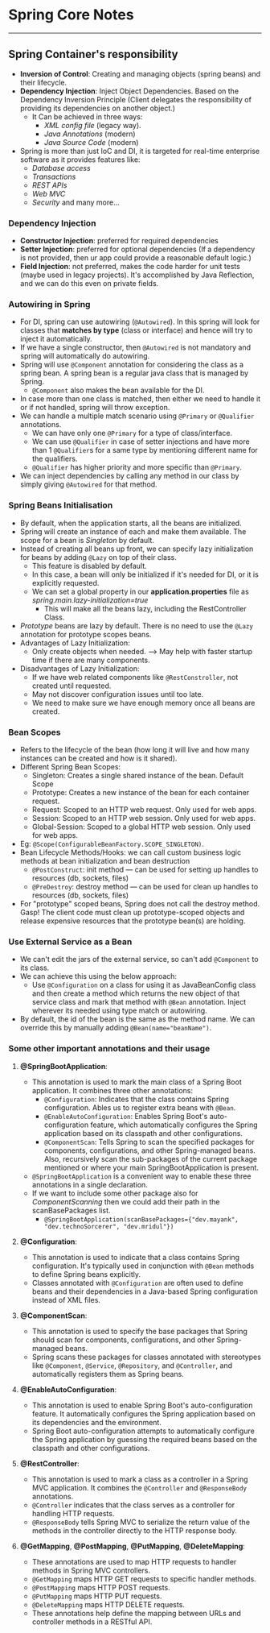 # Spring Core Notes

----

## Spring Container's responsibility
- **Inversion of Control**: Creating and managing objects (spring beans) and their lifecycle. 
- **Dependency Injection**: Inject Object Dependencies. Based on the Dependency Inversion Principle (Client delegates the responsibility of providing its dependencies on another object.)
  - It Can be achieved in three ways:
    - _XML config file_ (legacy way).
    - _Java Annotations_ (modern)
    - _Java Source Code_ (modern)
- Spring is more than just IoC and DI, it is targeted for real-time enterprise software as it provides features like:
  - _Database access_
  - _Transactions_
  - _REST APIs_
  - _Web MVC_
  - _Security_ and many more...


### Dependency Injection
- **Constructor Injection**: preferred for required dependencies
- **Setter Injection**: preferred for optional dependencies (If a dependency is not provided, then ur app could provide a reasonable default logic.)
- **Field Injection**: not preferred, makes the code harder for unit tests (maybe used in legacy projects). It's accomplished by Java Reflection, and we can do this even on private fields.


### Autowiring in Spring
- For DI, spring can use autowiring (`@Autowired`). In this spring will look for classes that **matches by type** (class or interface) and hence will try to inject it automatically.
- If we have a single constructor, then `@Autowired` is not mandatory and spring will automatically do autowiring.
- Spring will use `@Component` annotation for considering the class as a spring bean. A spring bean is a regular java class that is managed by Spring. 
  - `@Component` also makes the bean available for the DI.
- In case more than one class is matched, then either we need to handle it or if not handled, spring will throw exception.
- We can handle a multiple match scenario using `@Primary` or `@Qualifier` annotations. 
  - We can have only one `@Primary` for a type of class/interface.
  - We can use `@Qualifier` in case of setter injections and have more than 1 `@Qualifier`s for a same type by mentioning different name for the qualifiers.
  - `@Qualifier` has higher priority and more specific than `@Primary`.
- We can inject dependencies by calling any method in our class by simply giving `@Autowired` for that method.


### Spring Beans Initialisation
- By default, when the application starts, all the beans are initialized.
- Spring will create an instance of each and make them available. The scope for a bean is _Singleton_ by default.
- Instead of creating all beans up front, we can specify lazy initialization for beans by adding `@Lazy` on top of their class.
  - This feature is disabled by default.
  - In this case, a bean will only be initialized if it's needed for DI, or it is explicitly requested.
  - We can set a global property in our **application.properties** file as _spring.main.lazy-initialization=true_
    - This will make all the beans lazy, including the RestController Class.
- _Prototype_ beans are lazy by default. There is no need to use the `@Lazy` annotation for prototype scopes beans.
- Advantages of Lazy Initialization:
  - Only create objects when needed. --> May help with faster startup time if there are many components.
- Disadvantages of Lazy Initialization:
  - If we have web related components like `@RestConstroller`, not created until requested.
  - May not discover configuration issues until too late.
  - We need to make sure we have enough memory once all beans are created.


### Bean Scopes
- Refers to the lifecycle of the bean (how long it will live and how many instances can be created and how is it shared).
- Different Spring Bean Scopes:
    - Singleton: Creates a single shared instance of the bean. Default Scope
    - Prototype: Creates a new instance of the bean for each container request.
    - Request: Scoped to an HTTP web request. Only used for web apps.
    - Session: Scoped to an HTTP web session. Only used for web apps.
    - Global-Session: Scoped to a global HTTP web session. Only used for web apps.
- Eg: `@Scope(ConfigurableBeanFactory.SCOPE_SINGLETON)`.
- Bean Lifecycle Methods/Hooks: we can call custom business logic methods at bean initialization and bean destruction
  - `@PostConstruct`: init method — can be used for setting up handles to resources (db, sockets, files)
  - `@PreDestroy`: destroy method — can be used for clean up handles to resources (db, sockets, files)
- For "prototype" scoped beans, Spring does not call the destroy method. Gasp! The client code must clean up prototype-scoped objects and release expensive resources that the prototype bean(s) are holding.


### Use External Service as a Bean
- We can't edit the jars of the external service, so can't add `@Component` to its class.
- We can achieve this using the below approach:
  - Use `@Configuration` on a class for using it as JavaBeanConfig class and then create a method which returns the new object of that service class and mark that method with `@Bean` annotation. Inject wherever its needed using type match or autowiring.
- By default, the id of the bean is the same as the method name. We can override this by manually adding `@Bean(name="beanName")`.

### Some other important annotations and their usage
1. **@SpringBootApplication**:
    - This annotation is used to mark the main class of a Spring Boot application. It combines three other annotations:
        - `@Configuration`: Indicates that the class contains Spring configuration. Ables us to register extra beans with `@Bean`.
        - `@EnableAutoConfiguration`: Enables Spring Boot's auto-configuration feature, which automatically configures the Spring application based on its classpath and other configurations.
        - `@ComponentScan`: Tells Spring to scan the specified packages for components, configurations, and other Spring-managed beans. Also, recursively scan the sub-packages of the current package mentioned or where your main SpringBootApplication is present.
    - `@SpringBootApplication` is a convenient way to enable these three annotations in a single declaration.
    - If we want to include some other package also for _ComponentScanning_ then we could add their path in the scanBasePackages list.
      - `@SpringBootApplication(scanBasePackages={"dev.mayank", "dev.technoSorcerer", "dev.mridul"})`

2. **@Configuration**:
    - This annotation is used to indicate that a class contains Spring configuration. It's typically used in conjunction with `@Bean` methods to define Spring beans explicitly.
    - Classes annotated with `@Configuration` are often used to define beans and their dependencies in a Java-based Spring configuration instead of XML files.

3. **@ComponentScan**:
    - This annotation is used to specify the base packages that Spring should scan for components, configurations, and other Spring-managed beans.
    - Spring scans these packages for classes annotated with stereotypes like `@Component`, `@Service`, `@Repository`, and `@Controller`, and automatically registers them as Spring beans.

4. **@EnableAutoConfiguration**:
      - This annotation is used to enable Spring Boot's auto-configuration feature. It automatically configures the Spring application based on its dependencies and the environment.
      - Spring Boot auto-configuration attempts to automatically configure the Spring application by guessing the required beans based on the classpath and other configurations.

5. **@RestController**:
     - This annotation is used to mark a class as a controller in a Spring MVC application. It combines the `@Controller` and `@ResponseBody` annotations.
     - `@Controller` indicates that the class serves as a controller for handling HTTP requests.
     - `@ResponseBody` tells Spring MVC to serialize the return value of the methods in the controller directly to the HTTP response body.

6. **@GetMapping**, **@PostMapping**, **@PutMapping**, **@DeleteMapping**:
     - These annotations are used to map HTTP requests to handler methods in Spring MVC controllers.
     - `@GetMapping` maps HTTP GET requests to specific handler methods.
     - `@PostMapping` maps HTTP POST requests.
     - `@PutMapping` maps HTTP PUT requests.
     - `@DeleteMapping` maps HTTP DELETE requests.
     - These annotations help define the mapping between URLs and controller methods in a RESTful API.